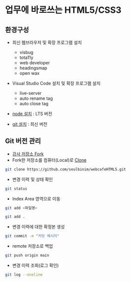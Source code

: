 # 업무에 바로쓰는 HTML5/CSS3

## 환경구성
- 최신 웹브라우저 및 확장 프로그램 설치
  - visbug
  - tota11y
  - web developer
  - headingsmap
  - open wax
- Visual Studio Code  설치 및 확장 프로그램 설치
  - live-server
  - auto rename tag
  - auto close tag
  
- [node 설치](https://nodejs.org/ko/) : LTS 버전
- [git 설치](https://git-scm.com/) : 최신 버전

## Git 버전 관리
- [강사 저장소 Fork](https://github.com/seulbinim/webcafeHTML5)
- Fork한 저장소를 컴퓨터(Local)로 [Clone](https://github.com/seulbinim/webcafeHTML5.git)  
```bash
git clone https://github.com/seulbinim/webcafeHTML5.git
```

- 변경 이력 및 상태 확인
```bash
git status
```
- Index Area 영역으로 이동
```bash
git add <파일명>
```
```bash
git add .
```
- 변경 이력에 대한 확정본 생성
```bash
git commit -m "커밋 메시지"
```
- remote 저장소로 백업
```bash
git push origin main
```
- 변경 이력 조회(로그 확인)
```bash
git log --oneline
```